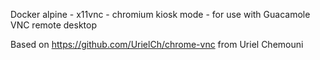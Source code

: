 Docker alpine - x11vnc - chromium kiosk mode - for use with Guacamole VNC remote desktop

Based on https://github.com/UrielCh/chrome-vnc from Uriel Chemouni 